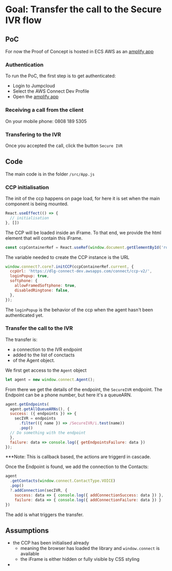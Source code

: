 # Goal: Transfer the call to the Secure IVR flow
## PoC

For now the Proof of Concept is hosted in ECS AWS as an [amplify app](https://main.d312cw88l3c3jl.amplifyapp.com/)

### Authentication
To run the PoC, the first step is to get authenticated:
  * Login to Jumpcloud
  * Select the AWS Connect Dev Profile
  * Open the [amplify app](https://main.d312cw88l3c3jl.amplifyapp.com/)
### Receiving a call from the client
On your mobile phone: 0808 189 5305

### Transfering to the IVR
Once you accepted the call, click the button `Secure IVR`

## Code

The main code is in the folder `/src/App.js`

### CCP initialisation

The init of the ccp happens on page load, for here it is set when the main component is being mounted.
```js
React.useEffect(() => {
  // initialisation
}, [])
```

The CCP will be loaded inside an iFrame. To that end, we provide the html element that will contain this iFrame.
```js
const ccpContainerRef = React.useRef(window.document.getElementById('root'))
```

The variable needed to create the CCP instance is the URL
```js
window.connect?.core?.initCCP(ccpContainerRef.current, {
  ccpUrl: 'https://dlg-connect-dev.awsapps.com/connect/ccp-v2/',
  loginPopup: true,
  softphone: {
    allowFramedSoftphone: true,
    disabledRingtone: false,
  },
});
```
The `loginPopup` is the behavior of the ccp when the agent hasn't been authenticated yet.

### Transfer the call to the IVR
The transfer is: 
- a connection to the IVR endpoint 
- added to the list of conctacts 
- of the Agent object. 

We first get access to the `Agent` object
```js
let agent = new window.connect.Agent();
```

From there we get the details of the endpoint, the `SecureIVR` endpoint.
The Endpoint can be a phone number, but here it's a queueARN. 
```js
agent.getEndpoints(
  agent.getAllQueueARNs(), {
  success: ({ endpoints }) => {
    secIVR = endpoints
      .filter(({ name }) => /SecureIVR/i.test(name))
      .pop()
  // Do something with the endpoint
  },
  failure: data => console.log({ getEndpointsFailure: data })
});
```
***Note: This is callback based, the actions are triggerd in cascade.

Once the Endpoint is found, we add the connection to the Contacts:
```js
agent
  .getContacts(window.connect.ContactType.VOICE)
  .pop()
  ?.addConnection(secIVR, {
    success: data => { console.log({ addConnectionSuccess: data }) },
    failure: data => { console.log({ addConnectionFailure: data }) }
})
```
The add is what triggers the transfer.

## Assumptions
* the CCP has been initialised already
  - meaning the browser has loaded the library and `window.connect` is available
  - the iFrame is either hidden or fully visible by CSS styling
*
